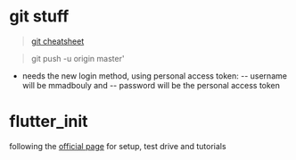 # git stuff
>[git cheatsheet](https://www.codingforentrepreneurs.com/blog/setup-git-github-repo/)

> git push -u origin master'
- needs the new login method, using personal access token:
-- username will be mmadbouly and 
-- password will be the personal access token

# flutter_init
following the [official page](https://docs.flutter.dev/get-started/install) for setup, test drive and tutorials
